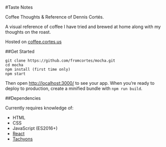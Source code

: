 #Taste Notes

Coffee Thoughts & Reference of Dennis Cortés.

A visual reference of coffee I have tried and brewed at home along with my thoughts on the roast.

Hosted on [coffee.cortes.us](http://coffee.cortes.us)

##Get Started

```
git clone https://github.com/fromcortes/mocha.git
cd mocha
npm install (first time only)
npm start
```

Then open [http://localhost:3000/](http://localhost:3000/) to see your app.
When you’re ready to deploy to production, create a minified bundle with `npm run build`.


##Dependencies

Currently requires knowledge of:
- HTML
- CSS
- JavaScript (ES2016+)
- [React](https://facebook.github.io/react)
- [Tachyons](http://tachyons.io)
